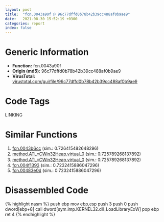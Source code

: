 ```yaml
---
layout: post
title:  "fcn.0043a90f @ 96c77dffd0b78b42b39cc488af0b9ae9"
date:   2021-08-30 15:52:19 +0300
categories: report
index: false
---
```


# Generic Information
- **Function:** fcn.0043a90f
- **Origin (md5):** 96c77dffd0b78b42b39cc488af0b9ae9
- **VirusTotal:** [virustotal.com/gui/file/96c77dffd0b78b42b39cc488af0b9ae9][virustotal_ref]

# Code Tags
<span class="tag" id="LINKING">LINKING</span>


# Similar Functions

1. [fcn.0043b6cc][similar_1_ref] (sim.: 0.726415482648296)
2. [method.ATL꞉꞉CWin32Heap.virtual\_0][similar_2_ref] (sim.: 0.725789268137892)
3. [method.ATL꞉꞉CWin32Heap.virtual\_0][similar_3_ref] (sim.: 0.725789268137892)
4. [fcn.004f1393][similar_4_ref] (sim.: 0.7232415886047296)
5. [fcn.00483e0d][similar_5_ref] (sim.: 0.7232415886047296)


# Disassembled Code

{% highlight nasm %}
push ebp
mov ebp,esp
push 3
push 0
push dword[ebp+8]
call dword[sym.imp.KERNEL32.dll_LoadLibraryExW]
pop ebp
ret 4
{% endhighlight %}


[similar_1_ref]: /report/fcn.0043b6cc@d3ad46676721a96e1408ac558c298889
[similar_2_ref]: /report/method.ATL꞉꞉CWin32Heap.virtual_0@3785b40cea34bd176ce2c160dcf987f8
[similar_3_ref]: /report/method.ATL꞉꞉CWin32Heap.virtual_0@fb9b7d22bc1c143ac66b0575cbdd088d
[similar_4_ref]: /report/fcn.004f1393@e2ba7f10eb234338a49853c34d7d9c56
[similar_5_ref]: /report/fcn.00483e0d@17d73cbafe6dd96dd6f2291fab06fbb5
[virustotal_ref]: https://www.virustotal.com/gui/file/96c77dffd0b78b42b39cc488af0b9ae9